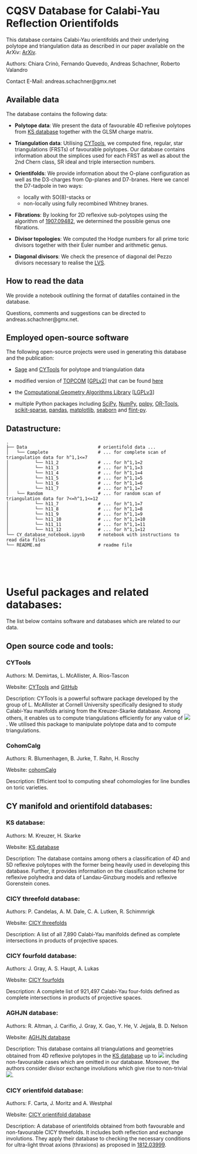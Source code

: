 # CQSV Database for Calabi-Yau Reflection Orientifolds

This database contains Calabi-Yau orientifolds and their underlying polytope and triangulation data as described in our paper available on the ArXiv: [ArXiv](https://arxiv.org).

Authors: Chiara Crinò, Fernando Quevedo, Andreas Schachner, Roberto Valandro

Contact E-Mail: &#97;&#110;&#100;&#114;&#101;&#97;&#115;&#46;&#115;&#99;&#104;&#97;&#99;&#104;&#110;&#101;&#114;&#64;&#103;&#109;&#120;&#46;&#110;&#101;&#116;

## Available data

The database contains the following data:

* <b>Polytope data</b>: We present the data of favourable 4D reflexive polytopes from [KS database](http://hep.itp.tuwien.ac.at/~kreuzer/CY/) together with the GLSM charge matrix.

* <b>Triangulation data</b>: Utilising [CYTools](https://cytools.liammcallistergroup.com), we computed fine, regular, star triangulations (FRSTs) of favourable polytopes. Our database contains information about the simplices used for each FRST as well as about the 2nd Chern class, SR ideal and triple intersection numbers.

* <b>Orientifolds</b>: We provide information about the O-plane configuration as well as the D3-charges from Op-planes and D7-branes. Here we cancel the D7-tadpole in two ways:
    - locally with SO(8)-stacks or 
    - non-locally using fully recombined Whitney branes.
    
* <b>Fibrations</b>: By looking for 2D reflexive sub-polytopes using the algorithm of [1907.09482](https://inspirehep.net/literature/1745921), we determined the possible genus one fibrations.

* <b>Divisor topologies</b>: We computed the Hodge numbers for all prime toric divisors together with their Euler number and arithmetic genus. 

* <b>Diagonal divisors</b>: We check the presence of diagonal del Pezzo divisors necessary to realise the [LVS](https://inspirehep.net/literature/676185).

## How to read the data

We provide a notebook outlining the format of datafiles contained in the database.

Questions, comments and suggestions can be directed to &#97;&#110;&#100;&#114;&#101;&#97;&#115;&#46;&#115;&#99;&#104;&#97;&#99;&#104;&#110;&#101;&#114;&#64;&#103;&#109;&#120;&#46;&#110;&#101;&#116;.


## Employed open-source software

The following open-source projects were used in generating this database and the publication: 

* [Sage](https://www.sagemath.org) and [CYTools](https://cytools.liammcallistergroup.com) for polytope and triangulation data

* modified version of [TOPCOM](http://www.rambau.wm.uni-bayreuth.de/TOPCOM/) [[GPLv2](http://www.gnu.org/licenses/gpl-2.0.html)] that can be found [here](https://github.com/LiamMcAllisterGroup/topcom)

* the [Computational Geometry Algorithms Library](https://www.cgal.org) [[LGPLv3](http://www.gnu.org/licenses/lgpl-3.0.html)]

* multiple Python packages including [SciPy](https://www.scipy.org/), [NumPy](https://numpy.org/), [pplpy](https://gitlab.com/videlec/pplpy), [OR-Tools](https://developers.google.com/optimization), [scikit-sparse](https://github.com/scikit-sparse/scikit-sparse), [pandas](https://pandas.pydata.org), [matplotlib](https://matplotlib.org), [seaborn](https://seaborn.pydata.org) and [flint-py](https://gitlab.com/alisianoi/flint-py).


## Datastructure:

    .
    ├── Data                           # orientifold data ...
    │   └── Complete                   # ... for complete scan of triangulation data for h^1,1<=7
    │          └── h11_2               # ... for h^1,1=2
    │          └── h11_3               # ... for h^1,1=3
    │          └── h11_4               # ... for h^1,1=4
    │          └── h11_5               # ... for h^1,1=5
    │          └── h11_6               # ... for h^1,1=6
    │          └── h11_7               # ... for h^1,1=7
    │   └── Random                     # ... for random scan of triangulation data for 7<=h^1,1<=12
    │          └── h11_7               # ... for h^1,1=7
    │          └── h11_8               # ... for h^1,1=8
    │          └── h11_9               # ... for h^1,1=9
    │          └── h11_10              # ... for h^1,1=10
    │          └── h11_11              # ... for h^1,1=11
    │          └── h11_12              # ... for h^1,1=12
    └── CY_database_notebook.ipynb     # notebook with instructions to read data files
    └── README.md                      # readme file
    

<br>
<br>
<br>

# Useful packages and related databases:

The list below contains software and databases which are related to our data.

## Open source code and tools:

### CYTools

Authors: M. Demirtas, L. McAllister, A. Rios-Tascon 

Website: [CYTools](https://cytools.liammcallistergroup.com) and [GitHub](https://github.com/LiamMcAllisterGroup/cytools)

Description: CYTools is a powerful software package developed by the group of L. McAllister at Cornell University specifically designed to study Calabi-Yau manifolds arising from the Kreuzer-Skarke database. Among others, it enables us to compute triangulations efficiently for any value of <img src="https://render.githubusercontent.com/render/math?math=\color{white}h^{1,1}\leq 491">. We utilised this package to manipulate polytope data and to compute triangulations.


### CohomCalg

Authors: R. Blumenhagen, B. Jurke, T. Rahn, H. Roschy

Website: [cohomCalg](https://github.com/BenjaminJurke/cohomCalg)

Description: Efficient tool to computing sheaf cohomologies for line bundles on toric varieties.


## CY manifold and orientifold databases:

### KS database:

Authors: M. Kreuzer, H. Skarke

Website: [KS database](http://hep.itp.tuwien.ac.at/~kreuzer/CY/)

Description: The database contains among others a classification of 4D and 5D reflexive polytopes with the former being heavily used in developing this database. Further, it provides information on the classification scheme for reflexive polyhedra and data of Landau-Ginzburg models and reflexive Gorenstein cones. 

### CICY threefold database:

Authors: P. Candelas, A. M. Dale, C. A. Lutken, R. Schimmrigk

Website: [CICY threefolds](http://www-thphys.physics.ox.ac.uk/projects/CalabiYau/cicylist/)

Description: A list of all 7,890 Calabi-Yau manifolds defined as complete intersections in products of projective spaces.

### CICY fourfold database:

Authors: J. Gray, A. S. Haupt, A. Lukas

Website: [CICY fourfolds](http://www-thphys.physics.ox.ac.uk/projects/CalabiYau/Cicy4folds/index.html)

Description: A complete list of 921,497 Calabi-Yau four-folds defined as complete intersections in products of projective spaces.

### AGHJN database:

Authors: R. Altman, J. Carifio, J. Gray, X. Gao, Y. He, V. Jejjala, B. D. Nelson 

Website: [AGHJN database](http://www.rossealtman.com/toriccy/)

Description: This database contains all triangulations and geometries obtained from 4D reflexive polytopes in the [KS database](http://hep.itp.tuwien.ac.at/~kreuzer/CY/) up to <img src="https://render.githubusercontent.com/render/math?math=\color{white}h^{1,1}=6"> including non-favourable cases which are omitted in our database. Moreover, the authors consider divisor exchange involutions which give rise to non-trivial <img src="https://render.githubusercontent.com/render/math?math=\color{white}h^{1,1}_{-}">.

### CICY orientifold database:

Authors: F. Carta, J. Moritz and A. Westphal 

Website: [CICY orientifold database](https://www.desy.de/~westphal/orientifold_webpage/cicy_orientifolds.html)

Description: A database of orientifolds obtained from both favourable and non-favourable CICY threefolds. It includes both reflection and exchange involutions. They apply their database to checking the necessary conditions for ultra-light throat axions (thraxions) as proposed in [1812.03999](https://arxiv.org/abs/1812.03999).


